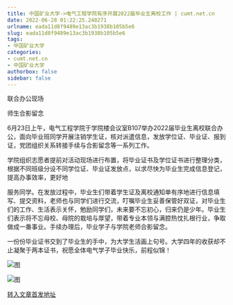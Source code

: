 ```yaml
---
title: 中国矿业大学->电气工程学院有序开展2022届毕业生离校工作 | cumt.net.cn
date: 2022-06-28 01:22:25.248271
urlname: eada11d8f9489e13ac3b1938b105b5e6
slug: eada11d8f9489e13ac3b1938b105b5e6
tags: 
- 中国矿业大学
categories:
- cumt.net.cn
- 中国矿业大学
authorbox: false
sidebar: false
---
```

联合办公现场

师生合影留念

6月23日上午，电气工程学院于学院楼会议室B107举办2022届毕业生离校联合办公，面向毕业班同学开展注销学生证，核对派遣信息，发放学位证、毕业证、报到证，党团组织关系转接手续与合影留念等一系列工作。

学院组织志愿者提前对活动现场进行布置，将毕业证书及学位证书进行整理分类，根据不同班级分设不同学位证、毕业证发放点，以求尽快为毕业生完成信息登记，提高办事效率，更好地
<!--more-->
服务同学。在发放过程中，毕业生们带着学生证及离校通知单有序地进行信息填写、提交资料，老师也与同学们进行交流，叮嘱毕业生妥善保管好双证，对毕业生们的工作、生活表示关怀，勉励同学们，未来要不忘初心，归来仍是少年。毕业生们表示将不忘母校、母院的栽培与厚望，带着专业本领与满腔热忱扎根行业，争取做成一番事业。手续办理后，毕业学子与学院老师合影留念。

一份份毕业证书交到了毕业生的手中，为大学生活画上句号。大学四年的收获却不止凝聚于两本证书，祝愿全体电气学子毕业快乐，前程似锦！

![图](http://xwzx.cumt.edu.cn/_upload/article/images/d5/cd/80bd86574dc9998e5bff02c00bad/6e36289e-dc40-44fb-9681-c19493e86679.png)

![图](http://xwzx.cumt.edu.cn/_upload/article/images/d5/cd/80bd86574dc9998e5bff02c00bad/6f1739bf-69cf-4968-b0b2-8b7a6ad553ea.png)

[转入文章首发地址](http://xwzx.cumt.edu.cn/8f/35/c523a626485/page.htm)